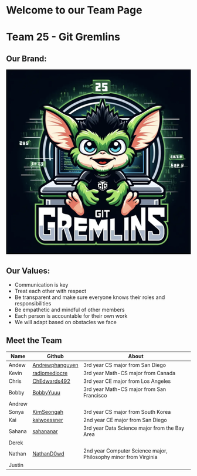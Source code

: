 # Welcome to our Team Page

# Team 25 - Git Gremlins

## Our Brand: 
![Logo](/admin/branding/Git%20Gremlins%20Logo.png)

## Our Values: 

- Communication is key
- Treat each other with respect
- Be transparent and make sure everyone knows their roles and responsibilities
- Be empathetic and mindful of other members
- Each person is accountable for their own work
- We will adapt based on obstacles we face

## Meet the Team

| Name | Github | About |
| --- | --- | --- |
| Andew | [Andrewphanguyen](https://github.com/andrewphanguyen)| 3rd year CS major from San Diego |
| Kevin | [radiomediocre](https://github.com/qiwenkevin) | 3rd year Math-CS major from Canada |
|Chris| [ChEdwards492](https://github.com/chedwards492) | 3rd year CE major from Los Angeles |
|Bobby| [BobbyYuuu](https://github.com/BobbyYuuuu) | 3rd year Math-CS major from San Francisco | 
|Andrew|||
|Sonya|  [KimSeongah](https://github.com/kimseongah) | 3rd year CS major from South Korea |
|Kai|[kaiwoessner](https://github.com/kaiwoessner)| 2nd year CE major from San Diego |
|Sahana|[sahananar](https://github.com/sahananar)| 3rd year Data Science major from the Bay Area |
|Derek||| 
|Nathan|[NathanD0wd](https://github.com/NathanD0wd)| 2nd year Computer Science major, Philosophy minor from Virginia |
|Justin|||
